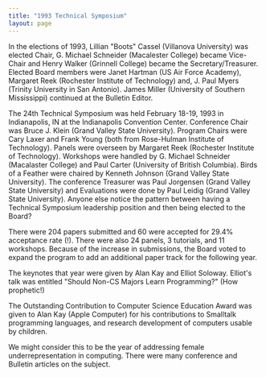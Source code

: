 ```yaml
---
title: "1993 Technical Symposium"
layout: page
---
```


In the elections of 1993, Lillian \"Boots\" Cassel (Villanova
University) was elected Chair, G. Michael Schneider (Macalester College)
became Vice-Chair and Henry Walker (Grinnell College) became the
Secretary/Treasurer. Elected Board members were Janet Hartman (US Air
Force Academy), Margaret Reek (Rochester Institute of Technology) and,
J. Paul Myers (Trinity University in San Antonio). James Miller
(University of Southern Mississippi) continued at the Bulletin Editor.

The 24th Technical Symposium was held February 18-19, 1993 in
Indianapolis, IN at the Indianapolis Convention Center. Conference Chair
was Bruce J. Klein (Grand Valley State University). Program Chairs were
Cary Laxer and Frank Young (both from Rose-Hulman Institute of
Technology). Panels were overseen by Margaret Reek (Rochester Institute
of Technology). Workshops were handled by G. Michael Schneider
(Macalaster College) and Paul Carter (University of British Columbia).
Birds of a Feather were chaired by Kenneth Johnson (Grand Valley State
University). The conference Treasurer was Paul Jorgensen (Grand Valley
State University) and Evaluations were done by Paul Leidig (Grand Valley
State University). Anyone else notice the pattern between having a
Technical Symposium leadership position and then being elected to the
Board?

There were 204 papers submitted and 60 were accepted for 29.4%
acceptance rate (!). There were also 24 panels, 3 tutorials, and 11
workshops. Because of the increase in submissions, the Board voted to
expand the program to add an additional paper track for the following
year.

The keynotes that year were given by Alan Kay and Elliot Soloway.
Elliot\'s talk was entitled "Should Non-CS Majors Learn Programming?"
(How prophetic!)

The Outstanding Contribution to Computer Science Education Award was
given to Alan Kay (Apple Computer) for his contributions to Smalltalk
programming languages, and research development of computers usable by
children.

We might consider this to be the year of addressing female
underrepresentation in computing. There were many conference and
Bulletin articles on the subject.
